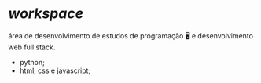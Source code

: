 # *workspace*
área de desenvolvimento de estudos de programação 🖥️ e desenvolvimento web full stack. 

* python;
* html, css e javascript;
